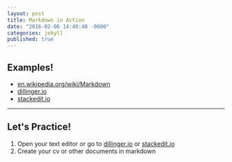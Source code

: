 ```yaml
---
layout: post
title: Markdown in Action
date: "2016-02-06 14:40:40 -0600"
categories: jekyll
published: true
---
```


## Examples!

* [en.wikipedia.org/wiki/Markdown][wiki]
* [dillinger.io][dillinger]
* [stackedit.io][stackedit] 

***

## Let's Practice!

1. Open your text editor or go to [dillinger.io][dillinger] or [stackedit.io][stackedit]
2. Create your cv or other documents in markdown


[wiki]: https://en.wikipedia.org/wiki/Markdown
[dillinger]: http://www.dillinger.io
[stackedit]: http://stackedit.io
